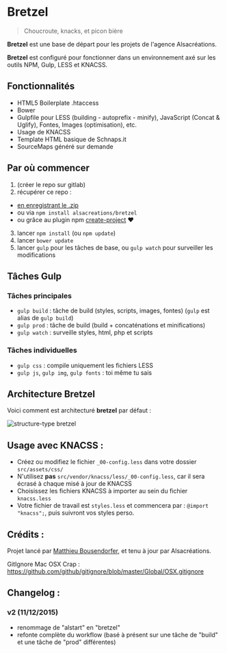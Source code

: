 # Bretzel

> Choucroute, knacks, et picon bière

**Bretzel** est une base de départ pour les projets de l'agence Alsacréations.

**Bretzel** est configuré pour fonctionner dans un environnement axé sur les outils NPM, Gulp, LESS et KNACSS.

## Fonctionnalités
- HTML5 Boilerplate .htaccess
- Bower
- Gulpfile pour LESS (building - autoprefix - minify), JavaScript (Concat & Uglify), Fontes, Images (optimisation), etc.
- Usage de KNACSS
- Template HTML basique de Schnaps.it
- SourceMaps généré sur demande

## Par où commencer
1. (créer le repo sur gitlab)
2. récupérer ce repo :
  - [en enregistrant le .zip](https://github.com/alsacreations/bretzel/archive/master.zip)
  - ou via `npm install alsacreations/bretzel`
  - ou grâce au plugin npm [create-project](https://www.npmjs.com/package/create-project) ❤
3. lancer `npm install` (ou `npm update`)
4. lancer `bower update`
5. lancer `gulp` pour les tâches de base, ou `gulp watch` pour surveiller les modifications


## Tâches Gulp

### Tâches principales

- `gulp build` : tâche de build (styles, scripts, images, fontes) (`gulp` est alias de `gulp build`)
- `gulp prod` : tâche de build (build + concaténations et minifications)
- `gulp watch` : surveille styles, html, php et scripts

### Tâches individuelles
- `gulp css` : compile uniquement les fichiers LESS
- `gulp js`, `gulp img`, `gulp fonts` : toi même tu sais


## Architecture Bretzel

Voici comment est architecturé **bretzel** par défaut :

![structure-type bretzel](https://raw.githubusercontent.com/alsacreations/bretzel/master/src/assets/img/architecture.png)

## Usage avec KNACSS :
- Créez ou modifiez le fichier `_00-config.less` dans votre dossier `src/assets/css/`
- N'utilisez **pas** `src/vendor/knacss/less/_00-config.less`, car il sera écrasé à chaque misé à jour de KNACSS
- Choisissez les fichiers KNACSS à importer au sein du fichier `knacss.less`
- Votre fichier de travail est `styles.less` et commencera par : `@import "knacss";`, puis suivront vos styles perso.


## Crédits :

Projet lancé par [Matthieu Bousendorfer](https://github.com/edenpulse), et tenu à jour par Alsacréations.

GitIgnore Mac OSX Crap : https://github.com/github/gitignore/blob/master/Global/OSX.gitignore

## Changelog :

### v2 (11/12/2015)

- renommage de "alstart" en "bretzel"
- refonte complète du workflow (basé à présent sur une tâche de "build" et une tâche de "prod" différentes)
